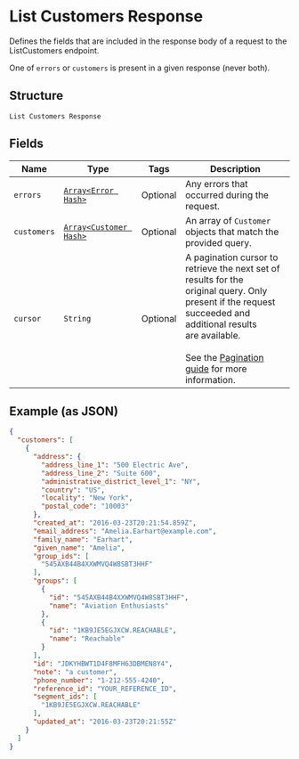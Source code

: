 
# List Customers Response

Defines the fields that are included in the response body of
a request to the ListCustomers endpoint.

One of `errors` or `customers` is present in a given response (never both).

## Structure

`List Customers Response`

## Fields

| Name | Type | Tags | Description |
|  --- | --- | --- | --- |
| `errors` | [`Array<Error Hash>`](/doc/models/error.md) | Optional | Any errors that occurred during the request. |
| `customers` | [`Array<Customer Hash>`](/doc/models/customer.md) | Optional | An array of `Customer` objects that match the provided query. |
| `cursor` | `String` | Optional | A pagination cursor to retrieve the next set of results for the<br>original query. Only present if the request succeeded and additional results<br>are available.<br><br>See the [Pagination guide](https://developer.squareup.com/docs/working-with-apis/pagination) for more information. |

## Example (as JSON)

```json
{
  "customers": [
    {
      "address": {
        "address_line_1": "500 Electric Ave",
        "address_line_2": "Suite 600",
        "administrative_district_level_1": "NY",
        "country": "US",
        "locality": "New York",
        "postal_code": "10003"
      },
      "created_at": "2016-03-23T20:21:54.859Z",
      "email_address": "Amelia.Earhart@example.com",
      "family_name": "Earhart",
      "given_name": "Amelia",
      "group_ids": [
        "545AXB44B4XXWMVQ4W8SBT3HHF"
      ],
      "groups": [
        {
          "id": "545AXB44B4XXWMVQ4W8SBT3HHF",
          "name": "Aviation Enthusiasts"
        },
        {
          "id": "1KB9JE5EGJXCW.REACHABLE",
          "name": "Reachable"
        }
      ],
      "id": "JDKYHBWT1D4F8MFH63DBMEN8Y4",
      "note": "a customer",
      "phone_number": "1-212-555-4240",
      "reference_id": "YOUR_REFERENCE_ID",
      "segment_ids": [
        "1KB9JE5EGJXCW.REACHABLE"
      ],
      "updated_at": "2016-03-23T20:21:55Z"
    }
  ]
}
```

